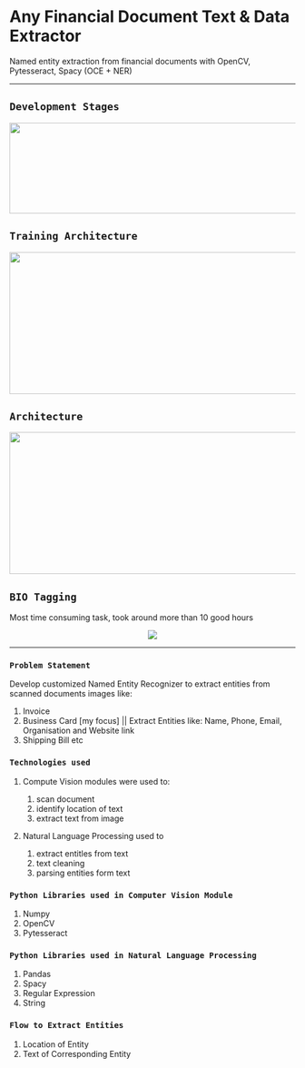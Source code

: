 # Any Financial Document Text & Data Extractor
Named entity extraction from financial documents with OpenCV, Pytesseract, Spacy (OCE + NER)
<hr>

   
## `Development Stages`

<p align="center">
   <kbd><img src="https://github.com/MvMukesh/Financial-Document-Text-Data-Extractor/blob/main/images/development_stage.png" height='160' width='700'/> </kbd>

## `Training Architecture`

<p align="center">
   <kbd><img src="https://github.com/MvMukesh/Financial-Document-Text-Data-Extractor/blob/main/images/training_architecture.png" height='250' width='700'/> </kbd>

## `Architecture`

<p align="center">
   <kbd><img src="https://github.com/MvMukesh/Financial-Document-Text-Data-Extractor/blob/main/images/architecture.png" height='250' width='700'/> </kbd>
   
   
## `BIO Tagging`
Most time consuming task, took around more than 10 good hours
   
<p align="center">
   <kbd><img src="https://github.com/MvMukesh/Financial-Document-Text-Data-Extractor/blob/main/images/BIO-Tagging.png"/> </kbd>   

<hr>

### `Problem Statement`
Develop customized Named Entity Recognizer to extract entities from scanned documents images like:
1. Invoice
2. Business Card [my focus] || Extract Entities like: Name, Phone, Email, Organisation and Website link 
3. Shipping Bill etc

### `Technologies used`
 
 1. Compute Vision modules were used to:
    1. scan document
    2. identify location of text
    3. extract text from image

 2. Natural Language Processing used to 
    1. extract entitles from text
    2. text cleaning
    3. parsing entities form text
    
### `Python Libraries used in Computer Vision Module`

1. Numpy
2. OpenCV
3. Pytesseract

### `Python Libraries used in Natural Language Processing`
1. Pandas
2. Spacy
3. Regular Expression
4. String

### `Flow to Extract Entities`
1. Location of Entity
2. Text of Corresponding Entity






